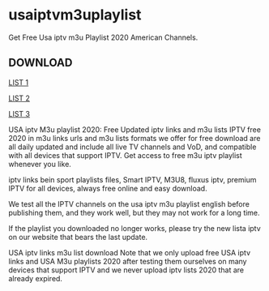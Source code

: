 # usaiptvm3uplaylist
Get Free Usa iptv m3u Playlist 2020 American Channels.

## DOWNLOAD

[LIST 1](https://www.up-4ever.org/2l2pflxb0qah)

[LIST 2](https://www.up-4ever.org/e48uycsgy2bn)

[LIST 3](https://www.up-4ever.org/ny06xbjtqyw6)

USA iptv M3u playlist 2020: Free Updated iptv links and m3u lists
IPTV free 2020 in m3u links urls and m3u lists formats we offer for free download are all daily updated and include all live TV channels and VoD, and compatible with all devices that support IPTV. Get access to free m3u iptv playlist whenever you like.

iptv links bein sport playlists files, Smart IPTV, M3U8, fluxus iptv, premium IPTV for all devices, always free online and easy download.

We test all the IPTV channels on the usa iptv m3u playlist english before publishing them, and they work well, but they may not work for a long time.

If the playlist you downloaded no longer works, please try the new lista iptv on our website that bears the last update.

USA iptv links m3u list download
Note that we only upload free USA iptv links and USA M3u playlists 2020 after testing them ourselves on many devices that support IPTV and we never upload iptv lists 2020 that are already expired.
